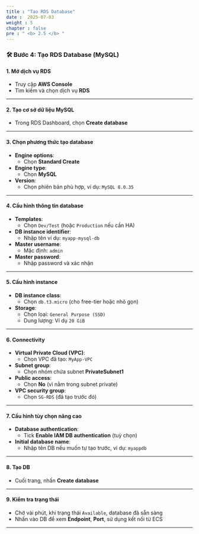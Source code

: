 ```yaml
---
title : "Tạo RDS Database"
date :  2025-07-03
weight : 5
chapter : false
pre : " <b> 2.5 </b> "
---
```


### 🛠️ Bước 4: Tạo RDS Database (MySQL)

#### 1. Mở dịch vụ RDS
- Truy cập **AWS Console**
- Tìm kiếm và chọn dịch vụ **RDS**

---

#### 2. Tạo cơ sở dữ liệu MySQL
- Trong RDS Dashboard, chọn **Create database**

---

#### 3. Chọn phương thức tạo database
- **Engine options**:
  - Chọn **Standard Create**
- **Engine type**:
  - Chọn **MySQL**
- **Version**:
  - Chọn phiên bản phù hợp, ví dụ: `MySQL 8.0.35`

---

#### 4. Cấu hình thông tin database
- **Templates**:
  - Chọn `Dev/Test` (hoặc `Production` nếu cần HA)
- **DB instance identifier**:
  - Nhập tên ví dụ: `myapp-mysql-db`
- **Master username**:
  - Mặc định: `admin`
- **Master password**:
  - Nhập password và xác nhận

---

#### 5. Cấu hình instance
- **DB instance class**:
  - Chọn `db.t3.micro` (cho free-tier hoặc nhỏ gọn)
- **Storage**:
  - Chọn loại: `General Purpose (SSD)`
  - Dung lượng: Ví dụ `20 GiB`

---

#### 6. Connectivity
- **Virtual Private Cloud (VPC)**:
  - Chọn VPC đã tạo: `MyApp-VPC`
- **Subnet group**:
  - Chọn nhóm chứa subnet **PrivateSubnet1**
- **Public access**:
  - Chọn **No** (vì nằm trong subnet private)
- **VPC security group**:
  - Chọn `SG-RDS` (đã tạo trước đó)

---

#### 7. Cấu hình tùy chọn nâng cao
- **Database authentication**:
  - Tick **Enable IAM DB authentication** (tuỳ chọn)
- **Initial database name**:
  - Nhập tên DB nếu muốn tự tạo trước, ví dụ: `myappdb`

---

#### 8. Tạo DB
- Cuối trang, nhấn **Create database**

---

#### 9. Kiểm tra trạng thái
- Chờ vài phút, khi trạng thái `Available`, database đã sẵn sàng
- Nhấn vào DB để xem **Endpoint**, **Port**, sử dụng kết nối từ ECS

---
